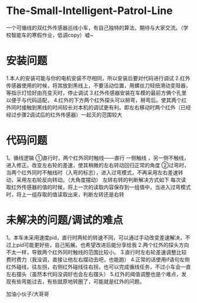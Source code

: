 # The-Small-Intelligent-Patrol-Line
一个可循线的双红外传感器巡线小车，有自己独特的算法，期待与大家交流。（学校智能车的寒假作业，低调copy）嘘~


# 安装问题
1.本人的安装可能与你的电机安装不尽相同，所以安装后要对代码进行调试
2.红外传感器使用的时候，将其放到黑线上，不要活动位置，用螺丝刀轻扭滑动变阻器，等指示灯恰好由亮变灭时，停止调试
3.红外传感器安装在车模的最前方俩个孔里以便于与代码适配，
4.红外的下方两个红外探头可以掰弯，掰弯后。使其两个红外同时接触到黑线的时间较长对本机的调试更有利。即左右移动时两个红外（已经经过步骤2调试后的红外传感器）一起灭的范围较大

# 代码问题
1。循线逻辑
  ①直行时，两个红外同时触线——直行
          一侧触线 ，另一侧不触线，进入修正。改变左右轮的差速，使其稍微的左右转动回归正常的角度
  ②过弯时，当两个红外同时不触线时（入弯的标志），进入过弯模式，不再采用左右差速转动，采用左右轮反向转动。（大角度摆动）
          左转右转的判断解决方式如下
          每次读取红外传感器的值的时候，将上一次的读取内容保存到一组值中，当进入过弯模式时，将上一组存取的值读取出来，判断左转还是右转
 
# 未解决的问题/调试的难点
1。本车未采用速度pid，直行时两轮的转速不同，可以通过手动改变差速解决，不过上pid可能更好些，自己拓展。也希望改进后能分享给我
2.两个红外的探头方向不太一样，导致两个红外同时触线的范围比较小。
3.直行时左右轮差速调整比较费时费力（我没调，直接让他左右摆动去吧，也能跑）
4.正常的话使用if语句左侧红外碰线，往左拐，右侧红外碰线往右拐，也可以完成循线任务，不过小车会一直左右摆头（虽然本代码没调好也会左右摆头）
5.红外的阈值调整也是个难点，发现有些弯能过去，有些就原地转圈了，可能就是红外的问题。

加油小伙子/大哥哥
